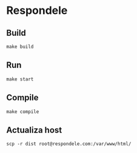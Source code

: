 # Respondele


## Build

	make build

## Run

	make start

## Compile

	make compile

## Actualiza host

	scp -r dist root@respondele.com:/var/www/html/